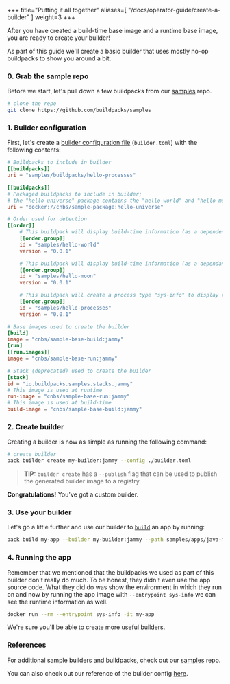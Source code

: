 
+++
title="Putting it all together"
aliases=[
  "/docs/operator-guide/create-a-builder"
]
weight=3
+++

After you have created a build-time base image and a runtime base image, you are ready to create your builder!

<!--more-->

As part of this guide we'll create a basic builder that uses mostly no-op buildpacks to show you around a bit.

### 0. Grab the sample repo

Before we start, let's pull down a few buildpacks from our [samples][samples] repo.

```bash
# clone the repo
git clone https://github.com/buildpacks/samples
```

### 1. Builder configuration

First, let's create a [builder configuration file][builder-config] (`builder.toml`) with the following contents:

```toml
# Buildpacks to include in builder
[[buildpacks]]
uri = "samples/buildpacks/hello-processes"

[[buildpacks]]
# Packaged buildpacks to include in builder;
# the "hello-universe" package contains the "hello-world" and "hello-moon" buildpacks
uri = "docker://cnbs/sample-package:hello-universe"

# Order used for detection
[[order]]
    # This buildpack will display build-time information (as a dependency)
    [[order.group]]
    id = "samples/hello-world"
    version = "0.0.1"

    # This buildpack will display build-time information (as a dependant)
    [[order.group]]
    id = "samples/hello-moon"
    version = "0.0.1"

    # This buildpack will create a process type "sys-info" to display runtime information
    [[order.group]]
    id = "samples/hello-processes"
    version = "0.0.1"

# Base images used to create the builder
[build]
image = "cnbs/sample-base-build:jammy"
[run]
[[run.images]]
image = "cnbs/sample-base-run:jammy"

# Stack (deprecated) used to create the builder
[stack]
id = "io.buildpacks.samples.stacks.jammy"
# This image is used at runtime
run-image = "cnbs/sample-base-run:jammy"
# This image is used at build-time
build-image = "cnbs/sample-base-build:jammy"
```

### 2. Create builder

Creating a builder is now as simple as running the following command:

```bash
# create builder
pack builder create my-builder:jammy --config ./builder.toml
```

> **TIP:** `builder create` has a `--publish` flag that can be used to publish the generated builder image to a registry.

**Congratulations!** You've got a custom builder.

### 3. Use your builder

Let's go a little further and use our builder to [`build`][build] an app by running:

```bash
pack build my-app --builder my-builder:jammy --path samples/apps/java-maven/
```

### 4. Running the app

Remember that we mentioned that the buildpacks we used as part of this builder don't really do much. To be honest, they
didn't even use the app source code. What they did do was show the environment in which they run on and now by running
the app image with `--entrypoint sys-info` we can see the runtime information as well.

```bash
docker run --rm --entrypoint sys-info -it my-app
```

We're sure you'll be able to create more useful builders.

### References

For additional sample builders and buildpacks, check out our [samples][samples] repo.

You can also check out our reference of the builder config [here][builder-config].

[build]: /docs/for-app-developers/concepts/build/
[builder]: /docs/for-platform-operators/concepts/builder/
[builder-config]: /docs/reference/builder-config/
[samples]: https://github.com/buildpacks/samples
